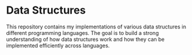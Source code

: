 # Data Structures

This repository contains my implementations of various data structures in different programming languages. The goal is to build a strong understanding of how data structures work and how they can be implemented efficiently across languages.
